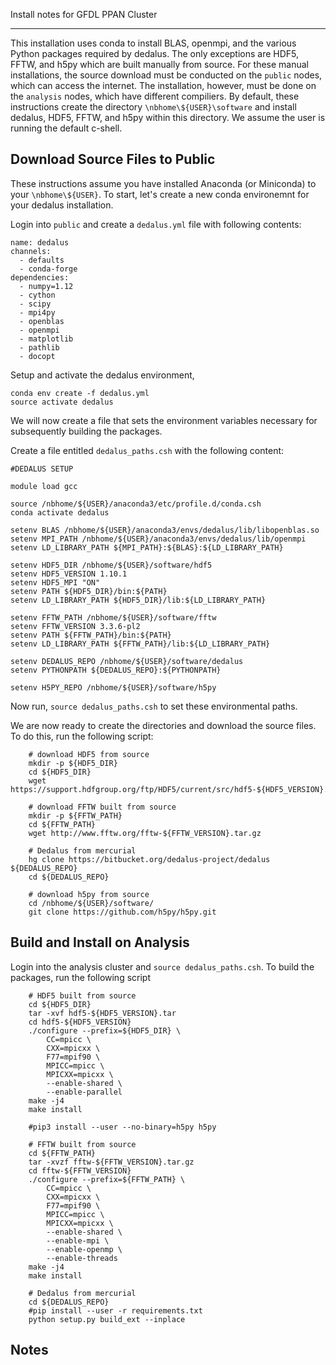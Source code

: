 Install notes for GFDL PPAN Cluster 
***********************************

This installation uses conda to install BLAS, openmpi, and the various Python packages required by dedalus. The only exceptions are HDF5, FFTW, and h5py which are built manually from source. For these manual installations, the source download must be conducted on the `public` nodes, which can access the internet. The installation, however, must be done on the `analysis` nodes, which have different compiliers. By default, these instructions create the directory ``\nbhome\${USER}\software`` and install dedalus, HDF5, FFTW, and h5py within this directory. We assume the user is running the default c-shell. 

Download Source Files to Public 
-------------------------------

These instructions assume you have installed Anaconda (or Miniconda) to your ``\nbhome\${USER}``. To start, let's create a new conda environemnt for your dedalus installation. 

Login into ``public`` and create a  ``dedalus.yml`` file with following contents:

```
name: dedalus 
channels:
  - defaults
  - conda-forge 
dependencies:
  - numpy=1.12 
  - cython 
  - scipy 
  - mpi4py 
  - openblas 
  - openmpi 
  - matplotlib
  - pathlib
  - docopt
```

Setup and activate the dedalus environment, 
```
conda env create -f dedalus.yml
source activate dedalus 
```

We will now create a file that sets the environment variables necessary for subsequently building the packages.

Create a file entitled ``dedalus_paths.csh`` with the following content:
```
#DEDALUS SETUP

module load gcc

source /nbhome/${USER}/anaconda3/etc/profile.d/conda.csh
conda activate dedalus

setenv BLAS /nbhome/${USER}/anaconda3/envs/dedalus/lib/libopenblas.so
setenv MPI_PATH /nbhome/${USER}/anaconda3/envs/dedalus/lib/openmpi
setenv LD_LIBRARY_PATH ${MPI_PATH}:${BLAS}:${LD_LIBRARY_PATH}

setenv HDF5_DIR /nbhome/${USER}/software/hdf5
setenv HDF5_VERSION 1.10.1
setenv HDF5_MPI "ON"
setenv PATH ${HDF5_DIR}/bin:${PATH}
setenv LD_LIBRARY_PATH ${HDF5_DIR}/lib:${LD_LIBRARY_PATH}

setenv FFTW_PATH /nbhome/${USER}/software/fftw
setenv FFTW_VERSION 3.3.6-pl2
setenv PATH ${FFTW_PATH}/bin:${PATH}
setenv LD_LIBRARY_PATH ${FFTW_PATH}/lib:${LD_LIBRARY_PATH}

setenv DEDALUS_REPO /nbhome/${USER}/software/dedalus
setenv PYTHONPATH ${DEDALUS_REPO}:${PYTHONPATH}

setenv H5PY_REPO /nbhome/${USER}/software/h5py
```

Now run, ``source dedalus_paths.csh`` to set these environmental paths. 
 
We are now ready to create the directories and download the source files. To do this, run the following script:
 
```
    # download HDF5 from source
    mkdir -p ${HDF5_DIR}
    cd ${HDF5_DIR}
    wget https://support.hdfgroup.org/ftp/HDF5/current/src/hdf5-${HDF5_VERSION}.tar

    # download FFTW built from source
    mkdir -p ${FFTW_PATH}
    cd ${FFTW_PATH}
    wget http://www.fftw.org/fftw-${FFTW_VERSION}.tar.gz

    # Dedalus from mercurial
    hg clone https://bitbucket.org/dedalus-project/dedalus ${DEDALUS_REPO}
    cd ${DEDALUS_REPO}

    # download h5py from source
    cd /nbhome/${USER}/software/
    git clone https://github.com/h5py/h5py.git
```

Build and Install on Analysis
------------------------
Login into the analysis cluster and  ``source dedalus_paths.csh``. To build the packages, run the following script 

```
    # HDF5 built from source
    cd ${HDF5_DIR}
    tar -xvf hdf5-${HDF5_VERSION}.tar
    cd hdf5-${HDF5_VERSION}
    ./configure --prefix=${HDF5_DIR} \
        CC=mpicc \
        CXX=mpicxx \
        F77=mpif90 \
        MPICC=mpicc \
        MPICXX=mpicxx \
        --enable-shared \
        --enable-parallel
    make -j4
    make install
    
    #pip3 install --user --no-binary=h5py h5py

    # FFTW built from source
    cd ${FFTW_PATH}
    tar -xvzf fftw-${FFTW_VERSION}.tar.gz
    cd fftw-${FFTW_VERSION}
    ./configure --prefix=${FFTW_PATH} \
        CC=mpicc \
        CXX=mpicxx \
        F77=mpif90 \
        MPICC=mpicc \
        MPICXX=mpicxx \
        --enable-shared \
        --enable-mpi \
        --enable-openmp \
        --enable-threads
    make -j4
    make install

    # Dedalus from mercurial
    cd ${DEDALUS_REPO}
    #pip install --user -r requirements.txt
    python setup.py build_ext --inplace
```

Notes
-----

